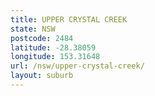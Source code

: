 ```yaml
---
title: UPPER CRYSTAL CREEK
state: NSW
postcode: 2484
latitude: -28.38059
longitude: 153.31648
url: /nsw/upper-crystal-creek/
layout: suburb
---
```

